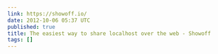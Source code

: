 ```yaml
---
link: https://showoff.io/
date: 2012-10-06 05:37 UTC
published: true
title: The easiest way to share localhost over the web - Showoff
tags: []
---
```



